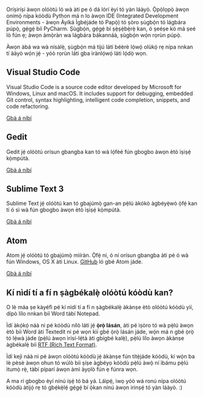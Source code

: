 Oríṣiríṣi àwọn olóòtú ló wà àti pe ó dá lórí èyí tó yàn láàyò. Ọ̀pọ̀lọpọ̀ àwọn onímọ̀ nípa kóòdù Python má n lo àwọn IDE (Integrated Development Environments - àwọn Àyíká Ìgbéjáde tó Papọ̀) tó ṣòro ṣùgbọ́n tó lágbára púpọ̀, gẹ́gẹ́ bíi PyCharm. Ṣùgbọ́n, gẹ́gẹ́ bí ṣẹ̀ṣẹ̀bẹ̀rẹ̀ kan, ó ṣeéṣe kó má ṣeé lò fún ẹ; àwọn àmọ̀ràn wa lágbára bákannáà, ṣùgbọ́n wọ́n rọrùn púpọ̀.

Àwọn àbá wa wà nísàlẹ̀, ṣùgbọ́n má tijú láti béèrè lọ́wọ́ olùkọ́ rẹ nípa nnkan tí ààyò wọ́n jẹ́ - yóò rọrùn láti gba ìrànlọ́wọ́ láti lọ́dọ̀ wọn.

## Visual Studio Code

Visual Studio Code is a source code editor developed by Microsoft for Windows, Linux and macOS. It includes support for debugging, embedded Git control, syntax highlighting, intelligent code completion, snippets, and code refactoring.

[Gbà á níbí](https://code.visualstudio.com/download)

## Gedit

Gedit jẹ́ olóòtú orísun gbangba kan tó wà lọ́fèé fún gbogbo àwọn ètò ìṣiṣẹ́ kọ̀mpútà.

[Gbà á níbí](https://wiki.gnome.org/Apps/Gedit#Download)

## Sublime Text 3

Sublime Text jẹ́ olóòtú kan tó gbajúmọ̀ gan-an pẹ̀lú àkókò àgbéyẹ̀wò ọ̀fẹ́ kan tí ó sì wà fún gbogbo àwọn ètò ìṣiṣẹ́ kọ̀mpútà.

[Gbà á níbí](https://www.sublimetext.com/3)

## Atom

Atom jẹ́ olóòtú tó gbajúmọ̀ mìíràn. Ọ̀fẹ́ ni, ó ní orísun gbangba àti pé ó wà fún Windows, OS X àti Linux. [GitHub](https://github.com/) ló gbé Atom jáde.

[Gbà á níbí](https://atom.io/)

## Kí nìdí tí a fí n ṣàgbékalẹ̀ olóòtú kóòdù kan?

O lè máa ṣe kàyéfì pé kí nìdí tí a fí n ṣàgbékalẹ̀ àkànṣe ètò olóòtú kóòdù yìí, dípò lílo nnkan bíi Word tàbí Notepad.

Ìdí àkọ́kọ́ náà ni pé kóòdù nílò láti jẹ́ **ọ̀rọ̀ lásán**, àti pé ìṣòro tó wà pẹ̀lú àwọn ètò bíi Word àti Textedit ni pé wọn kìí gbé ọ̀rọ̀ lásán jáde, wọ́n má n gbé ọ̀rọ̀ tó lẹ́wà jáde (pẹ̀lú àwọn ìrísí-lẹ́tà àti gbígbé kalẹ̀), pẹ̀lú lílo àwọn àkànṣe àgbékalẹ̀ bíi [RTF (Rich Text Format)](https://en.wikipedia.org/wiki/Rich_Text_Format).

Ìdí kejì náà ni pé àwọn olóòtú kóòdù jẹ́ àkànṣe fún títẹ̀jáde kóòdù, kí wọ́n ba lè pèsè àwọn ohun tó wúlò bíi ṣíṣe àgbéyọ kóòdù pẹ̀lú àwọ̀ ní ìbámu pẹ̀lú ìtumọ̀ rẹ̀, tàbí píparí àwọn àmì àyọlò fún ẹ fúnra wọn.

A ma rí gbogbo èyí nínú iṣẹ́ tó bá yá. Láìpẹ́, ìwọ yóò wá ronú nípa olóòtú kóòdù àtijọ́ rẹ tó gbẹ́kẹ̀lẹ́ gẹ́gẹ́ bí ọ̀kan nínú àwọn irinṣẹ́ tó yàn láàyò. :)